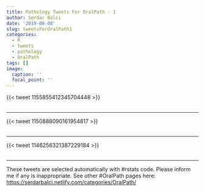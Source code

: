```yaml
---
title: Pathology Tweets For OralPath - 1
author: Serdar Balci
date: '2019-08-08'
slug: tweetsForOralPath1
categories:
  - R
  - tweets
  - pathology
  - OralPath
tags: []
image:
  caption: ''
  focal_point: ''
---
```



{{< tweet 1155855412345704448 >}}
<br>
<br>
<hr>
{{< tweet 1150888090161954817 >}}
<br>
<br>
<hr>
{{< tweet 1146256321387229184 >}}
<br>
<br>
<hr>


These tweets are selected automatically with #rstats code. Please inform me if any is inappropriate.
See other #OralPath pages here: https://serdarbalci.netlify.com/categories/OralPath/
